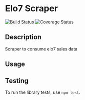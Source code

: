 # Elo7 Scraper

[![Build Status](https://travis-ci.org/ricardotulio/elo7.svg?branch=master)](https://travis-ci.org/ricardotulio/elo7) [![Coverage Status](https://coveralls.io/repos/github/ricardotulio/elo7/badge.svg?branch=master)](https://coveralls.io/github/ricardotulio/elo7?branch=master)

## Description

Scraper to consume elo7 sales data

## Usage

## Testing

To run the library tests, use `npm test`.

